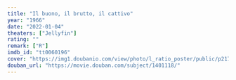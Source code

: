```yaml
---
title: "Il buono, il brutto, il cattivo"
year: "1966"
date: "2022-01-04"
theaters: ["Jellyfin"]
rating: ""
remark: ["R"]
imdb_id: "tt0060196"
cover: "https://img1.doubanio.com/view/photo/l_ratio_poster/public/p2178150710.jpg"
douban_url: "https://movie.douban.com/subject/1401118/"
---
```

